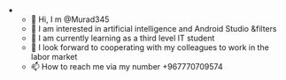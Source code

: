 - - 👋 Hi, I m @Murad345
  - 👀 I am interested in artificial intelligence and Android Studio &filters
  - 🌱 I am currently learning as a third level IT student
  - 💞️ I look forward to cooperating with my colleagues to work in the labor market
  - 📫 How to reach me via my number +967770709574

  <!---
  Murad345/Murad345 is a ✨private✨ repository because `README.md` (this file) appears in your GitHub profile.
  You can click the preview link to take a look at the changes you ve made.
  --->
<!---
Murad345/Murad345 is a ✨ special ✨ repository because its `README.md` (this file) appears on your GitHub profile.
You can click the Preview link to take a look at your changes.
--->
